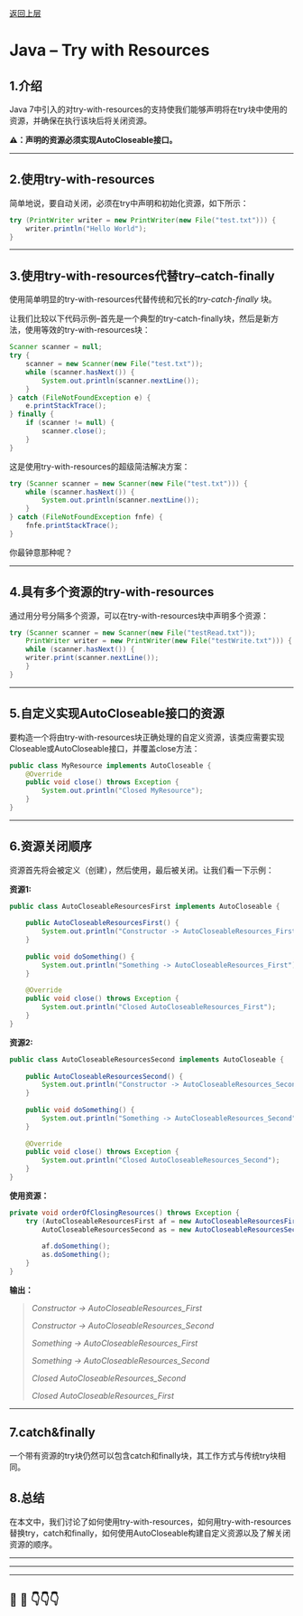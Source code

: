 [返回上层](index)

# Java – Try with Resources

## 1.介绍

Java 7中引入的对try-with-resources的支持使我们能够声明将在try块中使用的资源，并确保在执行该块后将关闭资源。

**⚠️：声明的资源必须实现AutoCloseable接口。**

---

## 2.使用try-with-resources

简单地说，要自动关闭，必须在try中声明和初始化资源，如下所示：

```java
try (PrintWriter writer = new PrintWriter(new File("test.txt"))) {
    writer.println("Hello World");
}
```

---

## 3.使用try-with-resources代替try–catch-finally 

使用简单明显的try-with-resources代替传统和冗长的*try-catch-finally* 块。

让我们比较以下代码示例–首先是一个典型的try-catch-finally块，然后是新方法，使用等效的try-with-resources块：

```java
Scanner scanner = null;
try {
    scanner = new Scanner(new File("test.txt"));
    while (scanner.hasNext()) {
        System.out.println(scanner.nextLine());
    }
} catch (FileNotFoundException e) {
    e.printStackTrace();
} finally {
    if (scanner != null) {
        scanner.close();
    }
}
```

这是使用try-with-resources的超级简洁解决方案：

```java
try (Scanner scanner = new Scanner(new File("test.txt"))) {
    while (scanner.hasNext()) {
        System.out.println(scanner.nextLine());
    }
} catch (FileNotFoundException fnfe) {
    fnfe.printStackTrace();
}
```

你最钟意那种呢？

---

## 4.具有多个资源的try-with-resources

通过用分号分隔多个资源，可以在try-with-resources块中声明多个资源：

```java
try (Scanner scanner = new Scanner(new File("testRead.txt"));
    PrintWriter writer = new PrintWriter(new File("testWrite.txt"))) {
    while (scanner.hasNext()) {
    writer.print(scanner.nextLine());
    }
}
```

---

## 5.自定义实现AutoCloseable接口的资源

要构造一个将由try-with-resources块正确处理的自定义资源，该类应需要实现Closeable或AutoCloseable接口，并覆盖close方法：

```java
public class MyResource implements AutoCloseable {
    @Override
    public void close() throws Exception {
        System.out.println("Closed MyResource");
    }
}
```

---

## 6.资源关闭顺序

资源首先将会被定义（创建），然后使用，最后被关闭。让我们看一下示例：

**资源1:**

```java
public class AutoCloseableResourcesFirst implements AutoCloseable {
 
    public AutoCloseableResourcesFirst() {
        System.out.println("Constructor -> AutoCloseableResources_First");
    }
 
    public void doSomething() {
        System.out.println("Something -> AutoCloseableResources_First");
    }
 
    @Override
    public void close() throws Exception {
        System.out.println("Closed AutoCloseableResources_First");
    }
}
```

**资源2:**

```java
public class AutoCloseableResourcesSecond implements AutoCloseable {
 
    public AutoCloseableResourcesSecond() {
        System.out.println("Constructor -> AutoCloseableResources_Second");
    }
 
    public void doSomething() {
        System.out.println("Something -> AutoCloseableResources_Second");
    }
 
    @Override
    public void close() throws Exception {
        System.out.println("Closed AutoCloseableResources_Second");
    }
}
```

**使用资源：**

```java
private void orderOfClosingResources() throws Exception {
    try (AutoCloseableResourcesFirst af = new AutoCloseableResourcesFirst();
        AutoCloseableResourcesSecond as = new AutoCloseableResourcesSecond()) {
 
        af.doSomething();
        as.doSomething();
    }
}
```

**输出：**

> *Constructor -> AutoCloseableResources_First*
> 
> *Constructor -> AutoCloseableResources_Second*
> 
> *Something -> AutoCloseableResources_First*
> 
> *Something -> AutoCloseableResources_Second*
> 
> *Closed AutoCloseableResources_Second*
> 
> *Closed AutoCloseableResources_First*

---

## 7.catch&finally

一个带有资源的try块仍然可以包含catch和finally块，其工作方式与传统try块相同。

## 8.总结

在本文中，我们讨论了如何使用try-with-resources，如何用try-with-resources替换try，catch和finally，如何使用AutoCloseable构建自定义资源以及了解关闭资源的顺序。


---
---
---


## 🤔  💭 👇👇👇

<script src="https://utteranc.es/client.js"
        repo="dongxishaonian/issue-posted"
        issue-term="pathname"
        label="🙂🙃😡🥶😬🤣😄"
        theme="github-light"
        crossorigin="anonymous"
        async>
</script>

